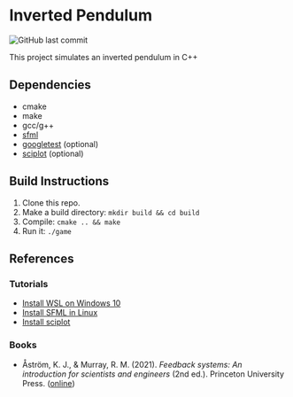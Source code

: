 # Inverted Pendulum
![GitHub last commit](https://img.shields.io/github/last-commit/jasleon/Inverted-Pendulum)

This project simulates an inverted pendulum in C++

## Dependencies
- cmake
- make
- gcc/g++
- [sfml](https://www.sfml-dev.org/)
- [googletest](https://github.com/google/googletest) (optional)
- [sciplot](https://github.com/sciplot/sciplot) (optional)

## Build Instructions
1. Clone this repo.
2. Make a build directory: `mkdir build && cd build`
3. Compile: `cmake .. && make`
4. Run it: `./game`

## References
### Tutorials
- [Install WSL on Windows 10](https://www.howtogeek.com/249966/how-to-install-and-use-the-linux-bash-shell-on-windows-10/)
- [Install SFML in Linux](https://www.sfml-dev.org/tutorials/2.5/start-linux.php)
- [Install sciplot](https://sciplot.github.io/installation/)
### Books
- Åström, K. J., & Murray, R. M. (2021). *Feedback systems: An introduction for scientists and engineers* (2nd ed.). Princeton University Press. ([online](https://fbswiki.org/wiki/index.php/Feedback_Systems:_An_Introduction_for_Scientists_and_Engineers))